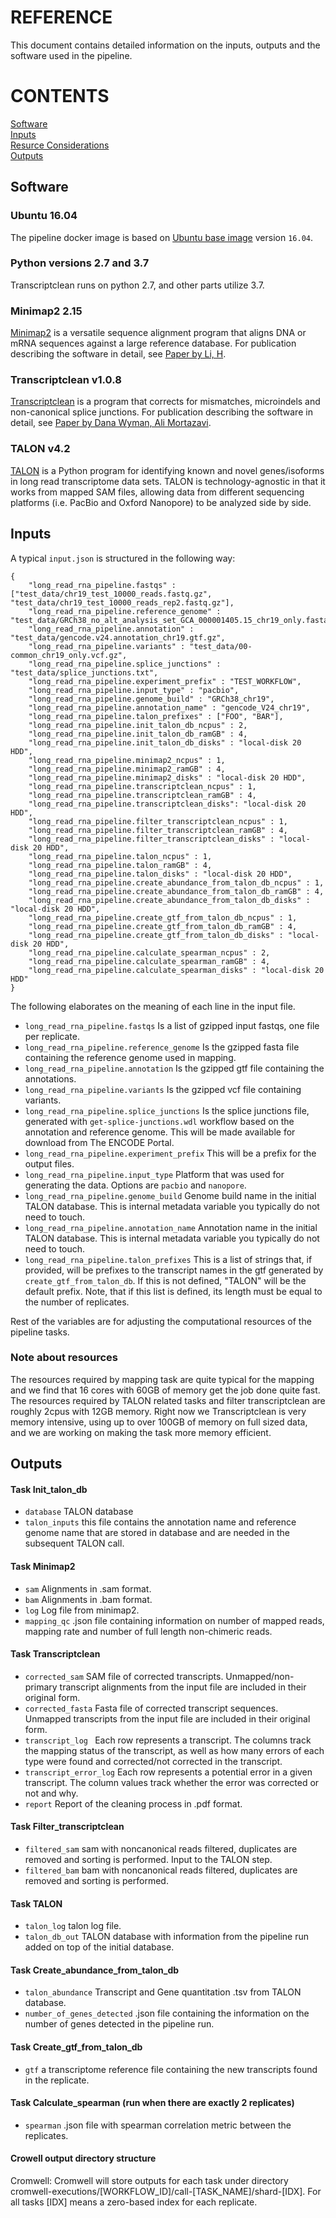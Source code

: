# REFERENCE

This document contains detailed information on the inputs, outputs and the software used in the pipeline.

# CONTENTS

[Software](reference.md#software)  
[Inputs](reference.md#inputs)  
[Resurce Considerations](reference.md#note-about-resources)  
[Outputs](reference.md#outputs)

## Software

### Ubuntu 16.04

The pipeline docker image is based on [Ubuntu base image](https://hub.docker.com/_/ubuntu/) version `16.04`.

### Python versions 2.7 and 3.7

Transcriptclean runs on python 2.7, and other parts utilize 3.7.

### Minimap2 2.15

[Minimap2](https://github.com/lh3/minimap2) is a versatile sequence alignment program that aligns DNA or mRNA sequences against a large reference database. For publication describing the software in detail, see [Paper by Li, H](https://doi.org/10.1093/bioinformatics/bty191).

### Transcriptclean v1.0.8

[Transcriptclean](https://github.com/dewyman/TranscriptClean) is a program that corrects for mismatches, microindels and non-canonical splice junctions. For publication describing the software in detail, see [Paper by Dana Wyman, Ali Mortazavi](https://doi.org/10.1093/bioinformatics/bty483).

### TALON v4.2

[TALON](https://github.com/dewyman/TALON) is a Python program for identifying known and novel genes/isoforms in long read transcriptome data sets. TALON is technology-agnostic in that it works from mapped SAM files, allowing data from different sequencing platforms (i.e. PacBio and Oxford Nanopore) to be analyzed side by side.

## Inputs

A typical `input.json` is structured in the following way:

```
{
    "long_read_rna_pipeline.fastqs" : ["test_data/chr19_test_10000_reads.fastq.gz", "test_data/chr19_test_10000_reads_rep2.fastq.gz"],
    "long_read_rna_pipeline.reference_genome" : "test_data/GRCh38_no_alt_analysis_set_GCA_000001405.15_chr19_only.fasta.gz",
    "long_read_rna_pipeline.annotation" : "test_data/gencode.v24.annotation_chr19.gtf.gz",
    "long_read_rna_pipeline.variants" : "test_data/00-common_chr19_only.vcf.gz",
    "long_read_rna_pipeline.splice_junctions" : "test_data/splice_junctions.txt",
    "long_read_rna_pipeline.experiment_prefix" : "TEST_WORKFLOW",
    "long_read_rna_pipeline.input_type" : "pacbio",
    "long_read_rna_pipeline.genome_build" : "GRCh38_chr19",
    "long_read_rna_pipeline.annotation_name" : "gencode_V24_chr19",
    "long_read_rna_pipeline.talon_prefixes" : ["FOO", "BAR"],
    "long_read_rna_pipeline.init_talon_db_ncpus" : 2,
    "long_read_rna_pipeline.init_talon_db_ramGB" : 4,
    "long_read_rna_pipeline.init_talon_db_disks" : "local-disk 20 HDD",
    "long_read_rna_pipeline.minimap2_ncpus" : 1,
    "long_read_rna_pipeline.minimap2_ramGB" : 4,
    "long_read_rna_pipeline.minimap2_disks" : "local-disk 20 HDD",
    "long_read_rna_pipeline.transcriptclean_ncpus" : 1,
    "long_read_rna_pipeline.transcriptclean_ramGB" : 4,
    "long_read_rna_pipeline.transcriptclean_disks": "local-disk 20 HDD",
    "long_read_rna_pipeline.filter_transcriptclean_ncpus" : 1,
    "long_read_rna_pipeline.filter_transcriptclean_ramGB" : 4,
    "long_read_rna_pipeline.filter_transcriptclean_disks" : "local-disk 20 HDD",
    "long_read_rna_pipeline.talon_ncpus" : 1,
    "long_read_rna_pipeline.talon_ramGB" : 4,
    "long_read_rna_pipeline.talon_disks" : "local-disk 20 HDD",
    "long_read_rna_pipeline.create_abundance_from_talon_db_ncpus" : 1,
    "long_read_rna_pipeline.create_abundance_from_talon_db_ramGB" : 4,
    "long_read_rna_pipeline.create_abundance_from_talon_db_disks" : "local-disk 20 HDD",
    "long_read_rna_pipeline.create_gtf_from_talon_db_ncpus" : 1,
    "long_read_rna_pipeline.create_gtf_from_talon_db_ramGB" : 4,
    "long_read_rna_pipeline.create_gtf_from_talon_db_disks" : "local-disk 20 HDD",
    "long_read_rna_pipeline.calculate_spearman_ncpus" : 2,
    "long_read_rna_pipeline.calculate_spearman_ramGB" : 4,
    "long_read_rna_pipeline.calculate_spearman_disks" : "local-disk 20 HDD"
}
```

The following elaborates on the meaning of each line in the input file.

* `long_read_rna_pipeline.fastqs` Is a list of gzipped input fastqs, one file per replicate.
* `long_read_rna_pipeline.reference_genome` Is the gzipped fasta file containing the reference genome used in mapping.
* `long_read_rna_pipeline.annotation` Is the gzipped gtf file containing the annotations.
* `long_read_rna_pipeline.variants` Is the gzipped vcf file containing variants.
* `long_read_rna_pipeline.splice_junctions` Is the splice junctions file, generated with `get-splice-junctions.wdl` workflow based on the annotation and reference genome. This will be made available for download from The ENCODE Portal.
* `long_read_rna_pipeline.experiment_prefix` This will be a prefix for the output files.
* `long_read_rna_pipeline.input_type` Platform that was used for generating the data. Options are `pacbio` and `nanopore`.
* `long_read_rna_pipeline.genome_build` Genome build name in the initial TALON database. This is internal metadata variable you typically do not need to touch.
* `long_read_rna_pipeline.annotation_name` Annotation name in the initial TALON database. This is internal metadata variable you typically do not need to touch.
* `long_read_rna_pipeline.talon_prefixes` This is a list of strings that, if provided, will be prefixes to the transcript names in the gtf generated by `create_gtf_from_talon_db`. If this is not defined, "TALON" will be the default prefix. Note, that if this list is defined, its length must be equal to the number of replicates.

Rest of the variables are for adjusting the computational resources of the pipeline tasks.

### Note about resources

The resources required by mapping task are quite typical for the mapping and we find that 16 cores with 60GB of memory get the job done quite fast. The resources required by TALON related tasks and filter transcriptclean are roughly 2cpus with 12GB memory. Right now we Transcriptclean is very memory intensive, using up to over 100GB of memory on full sized data, and we are working on making the task more memory efficient.

## Outputs

#### Task Init_talon_db

* `database` TALON database
* `talon_inputs` this file contains the annotation name and reference genome name that are stored in database and are needed in the subsequent TALON call.

#### Task Minimap2

* `sam` Alignments in .sam format.
* `bam` Alignments in .bam format.
* `log` Log file from minimap2.
* `mapping_qc` .json file containing information on number of mapped reads, mapping rate and number of full length non-chimeric reads.

#### Task Transcriptclean

* `corrected_sam` SAM file of corrected transcripts. Unmapped/non-primary transcript alignments from the input file are included in their original form.
* `corrected_fasta` Fasta file of corrected transcript sequences. Unmapped transcripts from the input file are included in their original form.
* `transcript_log ` Each row represents a transcript. The columns track the mapping status of the transcript, as well as how many errors of each type were found and corrected/not corrected in the transcript.
* `transcript_error_log` Each row represents a potential error in a given transcript. The column values track whether the error was corrected or not and why.
* `report` Report of the cleaning process in .pdf format.

#### Task Filter_transcriptclean

* `filtered_sam` sam with noncanonical reads filtered, duplicates are removed and sorting is performed. Input to the TALON step.
* `filtered_bam` bam with noncanonical reads filtered, duplicates are removed and sorting is performed.

#### Task TALON

* `talon_log` talon log file.
* `talon_db_out` TALON database with information from the pipeline run added on top of the initial database.

#### Task Create_abundance_from_talon_db

* `talon_abundance` Transcript and Gene quantitation .tsv from TALON database.
* `number_of_genes_detected` .json file containing the information on the number of genes detected in the pipeline run.

#### Task Create_gtf_from_talon_db

* `gtf` a transcriptome reference file containing the new transcripts found in the replicate.

#### Task Calculate_spearman (run when there are exactly 2 replicates)

* `spearman` .json file with spearman correlation metric between the replicates.

#### Crowell output directory structure

Cromwell: Cromwell will store outputs for each task under directory cromwell-executions/[WORKFLOW_ID]/call-[TASK_NAME]/shard-[IDX]. For all tasks [IDX] means a zero-based index for each replicate.
